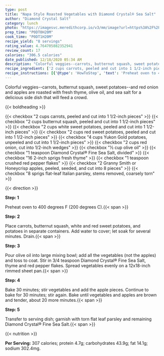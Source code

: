 ```yaml
---
type: post
title: "Napa Style Roasted Vegetables with Diamond Crystal® Sea Salt"
author: "Diamond Crystal Salt"
category: lunch
photo: "https://imagesvc.meredithcorp.io/v3/mm/image?url=https%3A%2F%2Fimages.media-allrecipes.com%2Fuserphotos%2F7799258.jpg"
prep_time: "P0DT0H20M"
cook_time: "P0DT1H20M"
recipe_yield: "8 servings"
rating_value: 4.764705882352941
review_count: 17
calories: "306.5 calories"
date_published: 12/18/2020 05:34 AM
description: "Colorful veggies--carrots, butternut squash, sweet potatoes--and red onion and apples are roasted with fresh thyme, olive oil, and sea salt for a delicious side dish that will feed a crowd."
recipe_ingredient: ['2 cups carrots, peeled and cut into 1 1/2-inch pieces', '2 cups butternut squash, peeled and cut into 1 1/2-inch pieces', '2 cups white sweet potatoes, peeled and cut into 1 1/2-inch pieces', '2 cups red sweet potatoes, peeled and cut into 1 1/2-inch pieces', '4 cups Yukon Gold potatoes, unpeeled and cut into 1 1/2-inch pieces', '2 cups red onion, cut into 1/2-inch wedges', '½ cup olive oil', '1 teaspoon Diamond Crystal® Fine Sea Salt, divided', '16 2-inch sprigs fresh thyme', '1 teaspoon crushed red pepper flakes', '2 Granny Smith or Honeycrisp apples, peeled, seeded, and cut into 8 pieces', '8 sprigs flat-leaf Italian parsley, stems removed, coarsely torn']
recipe_instructions: [{'@type': 'HowToStep', 'text': 'Preheat oven to 400 degrees F (200 degrees C).\n'}, {'@type': 'HowToStep', 'text': 'Place carrots, butternut squash, white and red sweet potatoes, and potatoes in separate containers. Add water to cover; let soak for several minutes. Drain.\n'}, {'@type': 'HowToStep', 'text': 'Pour olive oil into large mixing bowl; add all the vegetables (not the apples) and toss to coat. Stir in 3/4 teaspoon Diamond Crystal&reg; Fine Sea Salt, thyme and red pepper flakes. Spread vegetables evenly on a 12x18-inch rimmed sheet pan.\n'}, {'@type': 'HowToStep', 'text': 'Bake 30 minutes; stir vegetables and add the apple pieces. Continue to bake for 30 minutes; stir again. Bake until vegetables and apples are brown and tender, about 20 more minutes.\n'}, {'@type': 'HowToStep', 'text': 'Transfer to serving dish; garnish with torn flat leaf parsley and remaining Diamond Crystal&reg; Fine Sea Salt.\n'}]
---
```


Colorful veggies--carrots, butternut squash, sweet potatoes--and red onion and apples are roasted with fresh thyme, olive oil, and sea salt for a delicious side dish that will feed a crowd. 

{{< boldheading >}}

{{< checkbox "2 cups carrots, peeled and cut into 1 1/2-inch pieces" >}}
{{< checkbox "2 cups butternut squash, peeled and cut into 1 1/2-inch pieces" >}}
{{< checkbox "2 cups white sweet potatoes, peeled and cut into 1 1/2-inch pieces" >}}
{{< checkbox "2 cups red sweet potatoes, peeled and cut into 1 1/2-inch pieces" >}}
{{< checkbox "4 cups Yukon Gold potatoes, unpeeled and cut into 1 1/2-inch pieces" >}}
{{< checkbox "2 cups red onion, cut into 1/2-inch wedges" >}}
{{< checkbox "½ cup olive oil" >}}
{{< checkbox "1 teaspoon Diamond Crystal® Fine Sea Salt, divided" >}}
{{< checkbox "16  2-inch sprigs fresh thyme" >}}
{{< checkbox "1 teaspoon crushed red pepper flakes" >}}
{{< checkbox "2  Granny Smith or Honeycrisp apples, peeled, seeded, and cut into 8 pieces" >}}
{{< checkbox "8 sprigs flat-leaf Italian parsley, stems removed, coarsely torn" >}}


{{< direction >}}

**Step: 1**

Preheat oven to 400 degrees F (200 degrees C).{{< span >}}

**Step: 2**

Place carrots, butternut squash, white and red sweet potatoes, and potatoes in separate containers. Add water to cover; let soak for several minutes. Drain.{{< span >}}

**Step: 3**

Pour olive oil into large mixing bowl; add all the vegetables (not the apples) and toss to coat. Stir in 3/4 teaspoon Diamond Crystal® Fine Sea Salt, thyme and red pepper flakes. Spread vegetables evenly on a 12x18-inch rimmed sheet pan.{{< span >}}

**Step: 4**

Bake 30 minutes; stir vegetables and add the apple pieces. Continue to bake for 30 minutes; stir again. Bake until vegetables and apples are brown and tender, about 20 more minutes.{{< span >}}

**Step: 5**

Transfer to serving dish; garnish with torn flat leaf parsley and remaining Diamond Crystal® Fine Sea Salt.{{< span >}}

{{< nutrition >}}

**Per Serving:** 307 calories; protein 4.7g; carbohydrates 43.9g; fat 14.1g; sodium 302.4mg.